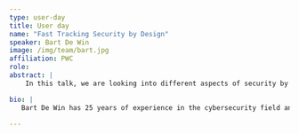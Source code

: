 ```yaml
---
type: user-day
title: User day
name: "Fast Tracking Security by Design"
speaker: Bart De Win
image: /img/team/bart.jpg
affiliation: PWC
role:
abstract: |
    In this talk, we are looking into different aspects of security by design. What makes it so hard to build software that is able to withstand abuse ? A good mix of functionality, quality and development process elements will bring us a long way, but this remains difficult in practice. We will explain how everything-as-code and automation can actually improve this significantly and will help us to overcome these challenges. If only there was full SAMM coverage...

bio: |
   Bart De Win has 25 years of experience in the cybersecurity field and is currently working as a Director in the Cyber&Privacy unit at PwC Belgium. Bart holds a Master’s degree in Computer Science from KU Leuven, as well as a Ph.D. in Application Security from KU Leuven. In addition to his role at PwC, Bart is co-lead of the OWASP SAMM project. In his current capacity, Bart is actively engaged in providing a range of services to clients, including application security, offensive strategies, and incident response. His passion lies in bridging the gap between the technical and organizational dimension of application security. His dedication to this cause is evident in his involvement in academic research and his extensive experience as a speaker. He has shared his insights on cybersecurity topics with audiences around the world, solidifying his reputation as a respected authority in the field.

---
```


